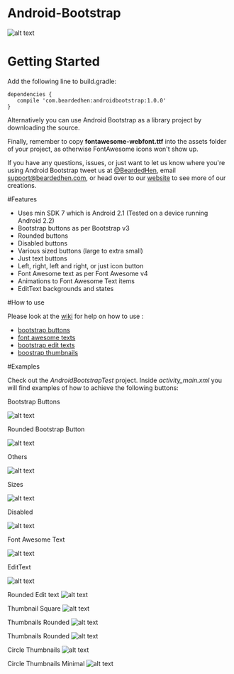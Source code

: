 Android-Bootstrap
=================


![alt text](https://raw.github.com/Bearded-Hen/Android-Bootstrap/master/images/device_image.png "Device Image")


Getting Started
=============
Add the following line to build.gradle:
```
dependencies {
   compile 'com.beardedhen:androidbootstrap:1.0.0'
}
```

Alternatively you can use Android Bootstrap as a library project by downloading the source.


Finally, remember to copy __fontawesome-webfont.ttf__ into the assets folder of your project, as otherwise FontAwesome icons won't show up.


If you have any questions, issues, or just want to let us know where you're using Android Bootstrap tweet us at [@BeardedHen](https://twitter.com/beardedhen), email support@beardedhen.com, or head over to our [website](http://beardedhen.com/) to see more of our creations.


#Features
* Uses min SDK 7 which is Android 2.1 (Tested on a device running Android 2.2)
* Bootstrap buttons as per Bootstrap v3
* Rounded buttons
* Disabled buttons
* Various sized buttons (large to extra small)
* Just text buttons
* Left, right, left and right, or just icon button
* Font Awesome text as per Font Awesome v4
* Animations to Font Awesome Text items
* EditText backgrounds and states


#How to use

Please look at the [wiki](https://github.com/Bearded-Hen/Android-Bootstrap/wiki) for help on how to use :
* [bootstrap buttons](https://github.com/Bearded-Hen/Android-Bootstrap/wiki/Bootstrap-Button)
* [font awesome texts](https://github.com/Bearded-Hen/Android-Bootstrap/wiki/Font-Awesome-Text)
* [bootstrap edit texts](https://github.com/Bearded-Hen/Android-Bootstrap/wiki/Bootstrap-Edit-Text)
* [boostrap thumbnails](https://github.com/Bearded-Hen/Android-Bootstrap/wiki/Bootstrap-Thumbnail)

#Examples

Check out the _AndroidBootstrapTest_ project. Inside _activity_main.xml_ you will find examples of how to achieve the following buttons:

Bootstrap Buttons

![alt text](https://raw.github.com/Bearded-Hen/Android-Bootstrap/master/images/buttons.png "regular bootstrap buttons")

Rounded Bootstrap Button

![alt text](https://raw.github.com/Bearded-Hen/Android-Bootstrap/master/images/buttons_rounded.png "rounded bootstrap buttons")

Others

![alt text](https://raw.github.com/Bearded-Hen/Android-Bootstrap/master/images/buttons_others.png "other bootstrap buttons")

Sizes

![alt text](https://raw.github.com/Bearded-Hen/Android-Bootstrap/master/images/buttons_sizes.png "sized bootstrap buttons")

Disabled

![alt text](https://raw.github.com/Bearded-Hen/Android-Bootstrap/master/images/buttons_disabled.png "disabled bootstrap buttons")

Font Awesome Text

![alt text](https://raw.github.com/Bearded-Hen/Android-Bootstrap/master/images/font_awesome_text.png "font_awesome_text")

EditText

![alt text](https://raw.github.com/Bearded-Hen/Android-Bootstrap/master/images/bootstrap_edit_text.png "edit text backgrounds")

Rounded Edit text
![alt text](https://raw.github.com/Bearded-Hen/Android-Bootstrap/master/images/bootstrap_edit_text_rounded.png "edit text backgrounds rounded")

Thumbnail Square
![alt text](https://raw.github.com/Bearded-Hen/Android-Bootstrap/master/images/thumbnail_square.png "edit text backgrounds rounded")

Thumbnails Rounded
![alt text](https://raw.github.com/Bearded-Hen/Android-Bootstrap/master/images/thumbnail_rounded.png "edit text backgrounds rounded")

Thumbnails Rounded
![alt text](https://raw.github.com/Bearded-Hen/Android-Bootstrap/master/images/thumbnail_rounded.png "edit text backgrounds rounded")

Circle Thumbnails
![alt text](https://raw.github.com/Bearded-Hen/Android-Bootstrap/master/images/thumbnails_circle.png "circle thumbnails")

Circle Thumbnails Minimal
![alt text](https://raw.github.com/Bearded-Hen/Android-Bootstrap/master/images/thumbnails_circle_minimal.png "circle thumbnails minimal")
